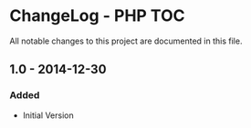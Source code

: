# ChangeLog - PHP TOC
All notable changes to this project are documented in this file.

## 1.0 - 2014-12-30
### Added
- Initial Version